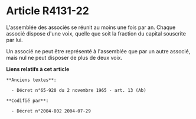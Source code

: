 # Article R4131-22

L'assemblée des associés se réunit au moins une fois par an. Chaque associé dispose d'une voix, quelle que soit la fraction
du capital souscrite par lui.

Un associé ne peut être représenté à l'assemblée que par un autre associé, mais nul ne peut disposer de plus de deux voix.

**Liens relatifs à cet article**

	**Anciens textes**:

	  - Décret n°65-920 du 2 novembre 1965 - art. 13 (Ab)

	**Codifié par**:

	  - Décret n°2004-802 2004-07-29
